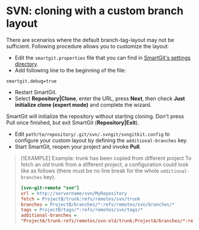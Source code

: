 # SVN: cloning with a custom branch layout

There are scenarios where the default branch-tag-layout may not be
sufficient. Following procedure allows you to customize the layout:

-   Edit the `smartgit.properties` file that you can find in [SmartGit's settings directory](../Manual/Installation/Installation-and-Files.md).
-   Add following line to the beginning of the file:

``` properties
smartgit.debug=true
```
-   Restart SmartGit.
-   Select **Repository\|Clone**, enter the URL, press **Next**, then
    check **Just initialize clone (expert mode)** and complete the
    wizard.

SmartGit will initialize the repository without starting cloning. Don't
press Pull once finished, but exit SmartGit (**Repository\|Exit**).

-   Edit `path/to/repository/.git/svn/.svngit/svngitkit.config` to
    configure your custom layout by defining the `additional-branches`
    key.
-   Start SmartGit, reopen your project and invoke **Pull**.

> [!EXAMPLE]
> Example: trunk has been copied from different project
> To fetch an *old* trunk from a different project, a configuration could
> look like as follows (there must be no line break for the whole
> `additional-branches` key).
>
> ``` ini
> [svn-git-remote "svn"]
> url = http://servername/svn/MyRepository
> fetch = ProjectB/trunk:refs/remotes/svn/trunk
> branches = ProjectB/branches/*:refs/remotes/svn/branches/*
> tags = ProjectB/tags/*:refs/remotes/svn/tags/*
> additional-branches =
> "ProjectA/trunk:refs/remotes/svn-old/trunk;ProjectA/branches/*:refs/remotes/svn-old/branches/*;ProjectA/tags/*:refs/remotes/svn-old/tags/*"
> ```


